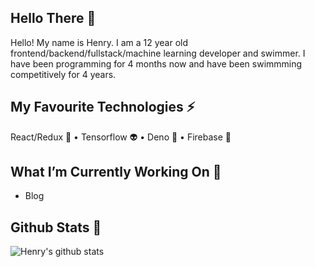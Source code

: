 <!--
**henryboisdequin/henryboisdequin** is a ✨ _special_ ✨ repository because its `README.md` (this file) appears on your GitHub profile.

Here are some ideas to get you started:

- 🔭 I’m currently working on ...
- 🌱 I’m currently learning ...
- 👯 I’m looking to collaborate on ...
- 🤔 I’m looking for help with ...
- 💬 Ask me about ...
- 📫 How to reach me: ...
- 😄 Pronouns: ...
- ⚡ Fun fact: ...
-->
## Hello There 👋 
Hello! My name is Henry. I am a 12 year old frontend/backend/fullstack/machine learning developer and swimmer. I have been programming for 4 months now and have been swimmming competitively for 4 years. 

## My Favourite Technologies ⚡

React/Redux 🚀 • Tensorflow 👽 • Deno 🦕 • Firebase 🏦 

## What I’m Currently Working On 🔭 

 - Blog

## Github Stats 🎯
![Henry's github stats](https://github-readme-stats.vercel.app/api?username=henryboisdequin&show_icons=true&theme=material-palenight)
